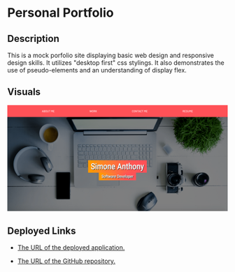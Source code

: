 # Personal Portfolio

## Description
This is a mock porfolio site displaying basic web design and
responsive design skills. It utilizes "desktop first" css
stylings. It also demonstrates the use of pseudo-elements and
an understanding of display flex.


## Visuals
![Personal Portfolio](./asset/images/personal-portfolio.png)

## Deployed Links

* [The URL of the deployed application.](https://simone188535.github.io/Personal-Portfolio/)

* [The URL of the GitHub repository.](https://github.com/simone188535/Personal-Portfolio)